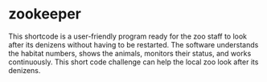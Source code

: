 # zookeeper
This shortcode is a user-friendly program ready for the zoo staff to look after its denizens without having to be restarted. 
The software understands the habitat numbers, shows the animals, monitors their status, and works continuously.
This short code challenge can help the local zoo look after its denizens. 
